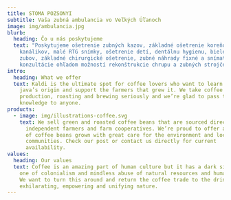 ```yaml
---
title: STOMA POZSONYI
subtitle: Vaša zubná ambulancia vo Veľkých Úľanoch
image: img/ambulancia.jpg
blurb:
  heading: Čo u nás poskytujeme
  text: "Poskytujeme ošetrenie zubných kazov, základné ošetrenie koreňových
    kanálikov, malé RTG snímky, ošetrenie detí, dentálnu hygienu, bielenie
    zubov, základné chirurgické ošetrenie, zubné náhrady fixné a snímateľné, 
    konzultácie ohľadom možností rekonštrukcie chrupu a zubných strojčekov."
intro:
  heading: What we offer
  text: Kaldi is the ultimate spot for coffee lovers who want to learn about their
    java’s origin and support the farmers that grew it. We take coffee
    production, roasting and brewing seriously and we’re glad to pass that
    knowledge to anyone.
products:
  - image: img/illustrations-coffee.svg
    text: We sell green and roasted coffee beans that are sourced directly from
      independent farmers and farm cooperatives. We’re proud to offer a variety
      of coffee beans grown with great care for the environment and local
      communities. Check our post or contact us directly for current
      availability.
values:
  heading: Our values
  text: Coffee is an amazing part of human culture but it has a dark side too –
    one of colonialism and mindless abuse of natural resources and human lives.
    We want to turn this around and return the coffee trade to the drink’s
    exhilarating, empowering and unifying nature.
---
```

